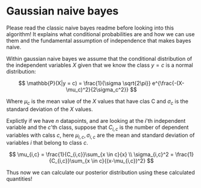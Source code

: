 # Gaussian naive bayes

Please read the classic naive bayes readme before looking into this algorithm! It explains what conditional probabilities are and how we can use them and the fundamental assumption of independence that makes bayes naive.

Within gaussian naive bayes we assume that the conditional distribution of the independent variables $X$ given that we know the class $y = c$ is a normal distribution:

$$
\mathbb{P}(X|y = c) = \frac{1}{\sigma \sqrt{2\pi}} e^{\frac{-(X-\mu_c)^2}{2\sigma_c^2}}
$$

Where $\mu_c$ is the mean value of the $X$ values that have clas C and $\sigma_c$ is the standard deviation of the $X$ values.

Explictly if we have $n$ datapoints, and are looking at the $i$'th independent variable and the $c$'th class, suppose that $C_{i,c}$ is the number of dependent variables with calss $c$, here $\mu_{i,c},\sigma_{i,c}$ are the mean and standard deviation of variables $i$ that belong to class $c$.

$$
\mu_{i,c} = \frac{1}{C_{i,c}}\sum_{x \in c}{x} \\
\sigma_{i,c}^2 = \frac{1}{C_{i,c}}\sum_{x \in c}{(x-\mu_{i,c})^2}
$$

Thus now we can calculate our posterior distribution using these calculated quantities!